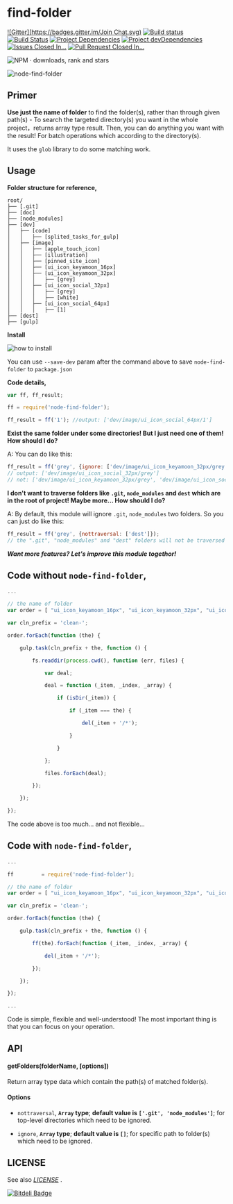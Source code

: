 find-folder
===========

[![Gitter](https://badges.gitter.im/Join Chat.svg)](https://gitter.im/iTonyYo/node-find-folder?utm_source=badge&utm_medium=badge&utm_campaign=pr-badge&utm_content=badge)
[![Build status](https://ci.appveyor.com/api/projects/status/tgg5rob05g94mao9/branch/master?svg=true)](https://ci.appveyor.com/project/iTonyYo/node-find-folder/branch/master) [![Build Status](https://travis-ci.org/iTonyYo/node-find-folder.svg)](https://travis-ci.org/iTonyYo/node-find-folder) [![Project Dependencies](https://david-dm.org/iTonyYo/node-find-folder.png)](https://david-dm.org/iTonyYo/node-find-folder '点击 · Click') [![Project devDependencies](https://david-dm.org/iTonyYo/node-find-folder/dev-status.png)](https://david-dm.org/iTonyYo/node-find-folder#info=devDependencies '点击 · Click') [![Issues Closed In...](http://img.shields.io/badge/Issues%20Closed%20In-Not%20Available-red.svg?style=flat)](http://issuestats.com/github/iTonyYo/node-find-folder '点击 · Click') [![Pull Request Closed In...](http://img.shields.io/badge/Pull%20Requests%20Closed%20In-5%20minutes-brightgreen.svg?style=flat)](http://issuestats.com/github/iTonyYo/node-find-folder '点击 · Click')

![NPM · downloads, rank and stars](https://nodei.co/npm/node-find-folder.png?downloads=true&downloadRank=true&stars=true)

![node-find-folder](http://h.hiphotos.baidu.com/image/pic/item/359b033b5bb5c9ea82bd8b53d639b6003af3b330.jpg)



Primer
------

**Use just the name of folder** to find the folder(s), rather than through given path(s)  - To search the targeted directory(s) you want in the whole project，returns array type result. Then, you can do anything you want with the result! For batch operations which according to the directory(s).

It uses the `glob` library to do some matching work.



Usage
-----

**Folder structure for reference,**

```
root/
├── [.git]
├── [doc]
├── [node_modules]
├── [dev]
│   ├── [code]
│   │   ├── [splited_tasks_for_gulp]
│   ├── [image]
│   │   ├── [apple_touch_icon]
│   │   ├── [illustration]
│   │   ├── [pinned_site_icon]
│   │   ├── [ui_icon_keyamoon_16px]
│   │   ├── [ui_icon_keyamoon_32px]
│   │   │   ├── [grey]
│   │   ├── [ui_icon_social_32px]
│   │   │   ├── [grey]
│   │   │   ├── [white]
│   │   ├── [ui_icon_social_64px]
│   │   │   ├── [1]
├── [dest]
├── [gulp]
```

**Install**

![how to install](https://nodei.co/npm/node-find-folder.png?mini=true)

You can use `--save-dev` param after the command above to save `node-find-folder` to `package.json`

**Code details,**

```js
var ff, ff_result;

ff = require('node-find-folder');

ff_result = ff('1'); //output: ['dev/image/ui_icon_social_64px/1']
```

**Exist the same folder under some directories! But I just need one of them! How should I do?**

A: You can do like this:

```js
ff_result = ff('grey', {ignore: ['dev/image/ui_icon_keyamoon_32px/grey']});
// output: ['dev/image/ui_icon_social_32px/grey']
// not: ['dev/image/ui_icon_keyamoon_32px/grey', 'dev/image/ui_icon_social_32px/grey']
```

**I don't want to traverse folders like `.git`, `node_modules` and `dest` which are in the root of project! Maybe more... How should I do?**

A: By default, this module will ignore `.git`, `node_modules` two folders. So you can just do like this:

```js
ff_result = ff('grey', {nottraversal: ['dest']});
// the ".git", "node_modules" and "dest" folders will not be traversed in this way.
```

***Want more features? Let's improve this module togethor!***



Code without `node-find-folder`,
--------------------------------

```js
...

// the name of folder
var order = [ "ui_icon_keyamoon_16px", "ui_icon_keyamoon_32px", "ui_icon_social_32px"];

var cln_prefix = 'clean-';

order.forEach(function (the) {

    gulp.task(cln_prefix + the, function () {

        fs.readdir(process.cwd(), function (err, files) {

            var deal;

            deal = function (_item, _index, _array) {

                if (isDir(_item)) {

                    if (_item === the) {

                        del(_item + '/*');

                    }

                }

            };

            files.forEach(deal);

        });

    });

});
```
The code above is too much... and not flexible...



Code with `node-find-folder`,
-----------------------------

```js
...

ff         = require('node-find-folder');

// the name of folder
var order = [ "ui_icon_keyamoon_16px", "ui_icon_keyamoon_32px", "ui_icon_social_32px"];

var cln_prefix = 'clean-';

order.forEach(function (the) {

    gulp.task(cln_prefix + the, function () {

        ff(the).forEach(function (_item, _index, _array) {

            del(_item + '/*');

        });

    });

});

...
```
Code is simple, flexible and well-understood! The most important thing is that you can focus on your operation.



API
------

#### getFolders(folderName, [options])

Return array type data which contain the path(s) of matched folder(s).

#### Options

+ `nottraversal`, **`Array` type**; **default value is `['.git', 'node_modules']`**; for top-level directories which need to be ignored.

+ `ignore`, **`Array` type**; **default value is `[]`**; for specific path to folder(s) which need to be ignored.



LICENSE
------

See also [*LICENSE*](https://github.com/iTonyYo/WSK_IMAGE/blob/master/LICENSE '点击 · Click') .


[![Bitdeli Badge](https://d2weczhvl823v0.cloudfront.net/iTonyYo/node-find-folder/trend.png)](https://bitdeli.com/free "Bitdeli Badge")
